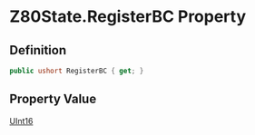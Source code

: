 # Z80State.RegisterBC Property
## Definition

```c#
public ushort RegisterBC { get; }
```

## Property Value

[UInt16](https://learn.microsoft.com/en-gb/dotnet/api/System.UInt16)
